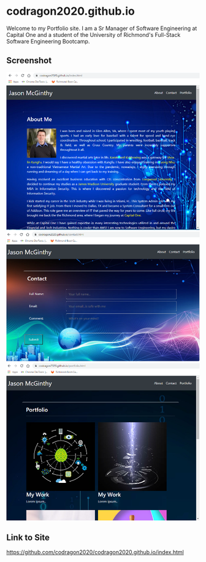 <!-- Repository should contain quality README file with description, screenshot, and link to deployed application. -->

# codragon2020.github.io

Welcome to my Portfolio site. I am a Sr Manager of Software Engineering at Capital One and a student of the University of Richmond's Full-Stack Software Engineering Bootcamp.

## Screenshot

![Alt text](./images/About-992.png "Screenshot of About page at 992px")
![Alt text](./images/Contact-992.png "Screenshot of Contact page at 992px")
![Alt text](./images/Portfolio-992.png "Screenshot of Portfolio page at 992px")


## Link to Site

https://github.com/codragon2020/codragon2020.github.io/index.html